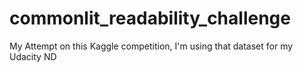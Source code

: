 # commonlit_readability_challenge
My Attempt on this Kaggle competition, I'm using that dataset for my Udacity ND
